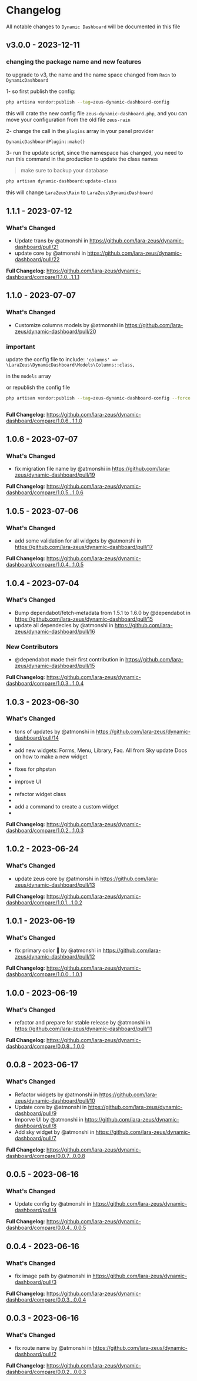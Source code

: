 # Changelog

All notable changes to `Dynamic Dashboard` will be documented in this file

## v3.0.0 - 2023-12-11

### changing the package name and new features

to upgrade to v3, the name and the name space changed from `Rain` to `DynamicDashboard`

1- so first publish the config:

```bash
php artisna vendor:publish --tag=zeus-dynamic-dashboard-config

```
this will crate the new config file `zeus-dynamic-dashboard.php`, and you can move your configuration from the old file `zeus-rain`

2- change the call in the `plugins` array in your panel provider

```php
DynamicDashboardPlugin::make()

```
3- run the update script, since the namespace has changed, you need to run this command in the production to update the class names

> make sure to backup your database

```bash
php artisan dynamic-dashboard:update-class

```
this will change `LaraZeus\Rain` to `LaraZeus\DynamicDashboard`

## 1.1.1 - 2023-07-12

### What's Changed

- Update trans by @atmonshi in https://github.com/lara-zeus/dynamic-dashboard/pull/21
- update core by @atmonshi in https://github.com/lara-zeus/dynamic-dashboard/pull/22

**Full Changelog**: https://github.com/lara-zeus/dynamic-dashboard/compare/1.1.0...1.1.1

## 1.1.0 - 2023-07-07

### What's Changed

- Customize columns models by @atmonshi in https://github.com/lara-zeus/dynamic-dashboard/pull/20

### important

update the config file to include:
`'columns' => \LaraZeus\DynamicDashboard\Models\Columns::class,`

in the `models` array

or republish the config file

```bash
php artisan vendor:publish --tag=zeus-dynamic-dashboard-config --force



```
**Full Changelog**: https://github.com/lara-zeus/dynamic-dashboard/compare/1.0.6...1.1.0

## 1.0.6 - 2023-07-07

### What's Changed

- fix migration file name by @atmonshi in https://github.com/lara-zeus/dynamic-dashboard/pull/19

**Full Changelog**: https://github.com/lara-zeus/dynamic-dashboard/compare/1.0.5...1.0.6

## 1.0.5 - 2023-07-06

### What's Changed

- add some validation for all widgets by @atmonshi in https://github.com/lara-zeus/dynamic-dashboard/pull/17

**Full Changelog**: https://github.com/lara-zeus/dynamic-dashboard/compare/1.0.4...1.0.5

## 1.0.4 - 2023-07-04

### What's Changed

- Bump dependabot/fetch-metadata from 1.5.1 to 1.6.0 by @dependabot in https://github.com/lara-zeus/dynamic-dashboard/pull/15
- update all dependecies by @atmonshi in https://github.com/lara-zeus/dynamic-dashboard/pull/16

### New Contributors

- @dependabot made their first contribution in https://github.com/lara-zeus/dynamic-dashboard/pull/15

**Full Changelog**: https://github.com/lara-zeus/dynamic-dashboard/compare/1.0.3...1.0.4

## 1.0.3 - 2023-06-30

### What's Changed

- tons of updates by @atmonshi in https://github.com/lara-zeus/dynamic-dashboard/pull/14
- 
- add new widgets: Forms, Menu, Library, Faq. All from Sky update Docs on how to make a new widget
- 
- fixes for phpstan
- 
- improve UI
- 
- refactor widget class
- 
- add a command to create a custom widget
- 

**Full Changelog**: https://github.com/lara-zeus/dynamic-dashboard/compare/1.0.2...1.0.3

## 1.0.2 - 2023-06-24

### What's Changed

- update zeus core by @atmonshi in https://github.com/lara-zeus/dynamic-dashboard/pull/13

**Full Changelog**: https://github.com/lara-zeus/dynamic-dashboard/compare/1.0.1...1.0.2

## 1.0.1 - 2023-06-19

### What's Changed

- fix primary color 🦩 by @atmonshi in https://github.com/lara-zeus/dynamic-dashboard/pull/12

**Full Changelog**: https://github.com/lara-zeus/dynamic-dashboard/compare/1.0.0...1.0.1

## 1.0.0 - 2023-06-19

### What's Changed

- refactor and prepare for stable release by @atmonshi in https://github.com/lara-zeus/dynamic-dashboard/pull/11

**Full Changelog**: https://github.com/lara-zeus/dynamic-dashboard/compare/0.0.8...1.0.0

## 0.0.8 - 2023-06-17

### What's Changed

- Refactor widgets by @atmonshi in https://github.com/lara-zeus/dynamic-dashboard/pull/10
- Update core by @atmonshi in https://github.com/lara-zeus/dynamic-dashboard/pull/9
- Imporve UI by @atmonshi in https://github.com/lara-zeus/dynamic-dashboard/pull/8
- Add sky widget by @atmonshi in https://github.com/lara-zeus/dynamic-dashboard/pull/7

**Full Changelog**: https://github.com/lara-zeus/dynamic-dashboard/compare/0.0.7...0.0.8

## 0.0.5 - 2023-06-16

### What's Changed

- Update config by @atmonshi in https://github.com/lara-zeus/dynamic-dashboard/pull/4

**Full Changelog**: https://github.com/lara-zeus/dynamic-dashboard/compare/0.0.4...0.0.5

## 0.0.4 - 2023-06-16

### What's Changed

- fix image path by @atmonshi in https://github.com/lara-zeus/dynamic-dashboard/pull/3

**Full Changelog**: https://github.com/lara-zeus/dynamic-dashboard/compare/0.0.3...0.0.4

## 0.0.3 - 2023-06-16

### What's Changed

- fix route name by @atmonshi in https://github.com/lara-zeus/dynamic-dashboard/pull/2

**Full Changelog**: https://github.com/lara-zeus/dynamic-dashboard/compare/0.0.2...0.0.3
